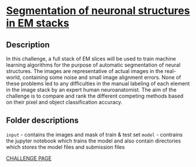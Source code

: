 # [Segmentation of neuronal structures in EM stacks](http://brainiac2.mit.edu/isbi_challenge/)

## Description
In this challenge, a full stack of EM slices will be used to train machine learning algorithms for the purpose of automatic segmentation of neural structures. The images are representative of actual images in the real-world, containing some noise and small image alignment errors. None of these problems led to any difficulties in the manual labeling of each element in the image stack by an expert human neuroanatomist. The aim of the challenge is to compare and rank the different competing methods based on their pixel and object classification accuracy.

## Folder descriptions
`input` - contains the images and mask of train & test set
`model` - contrains the jupyter notebook which trains the model and also contain directories which stores the model files and submission files

[CHALLENGE PAGE](http://brainiac2.mit.edu/isbi_challenge/)
